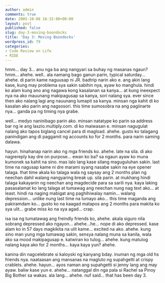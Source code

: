 ```yaml
---
author: admin
comments: true
date: 2005-10-08 16:32:00+00:00
layout: post
published: false
slug: day-3-moving-boondocks
title: 'Day 3: Moving Boondocks'
wordpress_id: 79
categories:
- Code Review on Life
- RIDE
---
```


hmm... day 3... anu nga ba ang nangyari sa buhay ng masanas ngaun? hmm... ahehe. well.. ala namang bago ganun parin, typical saturday... ahehe. di parin kame naguusap ni JR. badtrip narin ako e. ang akin lang kase, kung may problema sya sakin sabihin nya, ayaw ko manghula. hindi ko alam kung ano ang nagawa kong kasalanan sa kanya... at kung ineexpect nya na ako mauunang makipagusap sa kanya, sori nalang sya. ever since then ako nalang lagi ang nauunang lumapit sa kanya. minsan nga kahit di ko kasalan ako parin ang nagsosori. this time sumosobra na ang pagiinarte nya... ganda pa ng timing nya grabe. 

well... medyo naninibago parin ako. minsan natatype ko parin sa address bar ng ie ang laszio.multiply.com. di ko maiwasan e. minsan nagugulat nalang ako tapos biglang cancel para di magload. ahehe. gusto ko talagang panindigan ang di paggamit ng accounts ko for 2 months. para narin saming dalawa.

hayun. hinahanap narin ako ng mga friends ko. ahehe. late na sila. di ako nagrereply kay dre on purpose... ewan ko ba? sa ngaun ayaw ko muna kumonek sa kahit na sino. mas lalo lang kase silang maguguluhan sakin. last time na nagusap kame ni dre marami syang nasabe sakin na eye opener talaga. that time akala ko talaga wala ng saysay ang 2 months plan ng neechan dahil walang nangyaring break up. sila parin. at mukhang hindi talaga kakayanin ng neechan ang magdecide para sa sarili nya. kaya laking pasasalamat ko lang talaga at tumawag ang neechan nung nag text ako... at least. hindi na naging mabigat ang paghihiwalay namin... walang depression... unlike nung last time na lumayo ako... this time maganda ang pakiramdam ko... gusto ko na kaagad matapos ang 2 months para makita ko sya ulit... grabe miss ko na sya agad... crap. 

isa isa ng tumatawag ang freindly friends ko, ahehe. akala siguro nila sobrang depressed ako ngayon... ahehe...he... nope di ako depressed. kase alam ko in 57 days magkikita na ulit kame... excited na ako. ahehe. kung sino man yung mga tumawag sakin, sensya nalang muna sa kanila, wala ako sa mood makipagusap e. katwiran ko tulog... ahehe. kung matulog nalang kaya ako for 2 months... kaya kaya yun? ahehe. 

kanina din nagcelebrate si kaloyski ng kanyang bday. inuman ng mga old hs friends nya. naataasan ang mansanas na magluto ng supahgetti at crispy crablets. ahehe. hayun... ayos naman ang supahgetti si jenny lang ang may ayaw. baliw kase yun e. ahehe... natanggal din nga pala si Rachel sa Pinoy Big Bother sa wakas. ala lang... ahehe. nuf said... that has been day 3.

